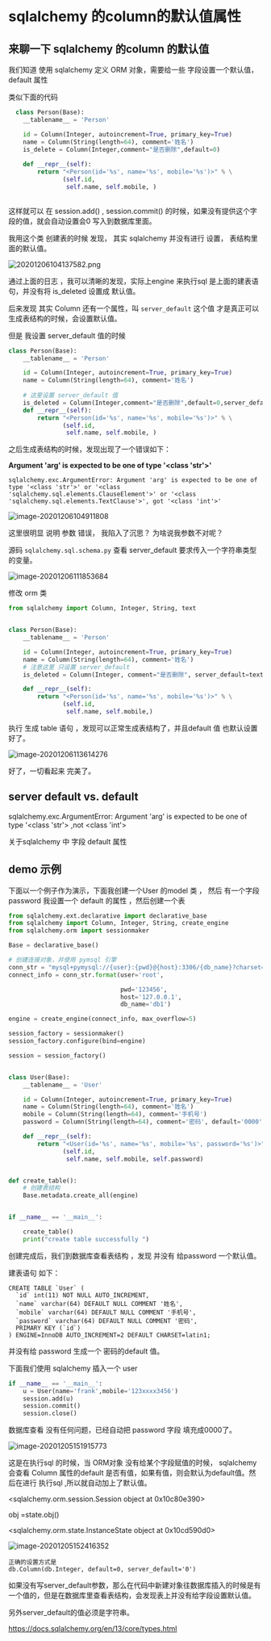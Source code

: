 # sqlalchemy 的column的默认值属性







## 来聊一下 sqlalchemy 的column 的默认值 



我们知道 使用 sqlalchemy 定义 ORM 对象，需要给一些 字段设置一个默认值，  default 属性 



类似下面的代码

```python
  class Person(Base):
    __tablename__ = 'Person'

    id = Column(Integer, autoincrement=True, primary_key=True)
    name = Column(String(length=64), comment='姓名')
    is_delete = Column(Integer,comment="是否删除",default=0)
    
    def __repr__(self):
        return "<Person(id='%s', name='%s', mobile='%s')>" % \
               (self.id,
                self.name, self.mobile, )
  

```



这样就可以 在 session.add() , session.commit() 的时候，如果没有提供这个字段的值，就会自动设置会0 写入到数据库里面。



我用这个类 创建表的时候 发现， 其实 sqlalchemy 并没有进行 设置， 表结构里面的默认值。 

![20201206104137582.png](./image/default_vs_server_default/image-20201206104137582.png)

通过上面的日志 ，我可以清晰的发现，实际上engine 来执行sql 是上面的建表语句，并没有将 is_deleted 设置成 默认值。



后来发现 其实 Column 还有一个属性，叫 `server_default` 这个值 才是真正可以生成表结构的时候，会设置默认值。 





但是 我设置 server_default 值的时候

```python
class Person(Base):
    __tablename__ = 'Person'

    id = Column(Integer, autoincrement=True, primary_key=True)
    name = Column(String(length=64), comment='姓名')
    
    # 这里设置 server_default 值 
    is_deleted = Column(Integer,comment="是否删除",default=0,server_default=0)
    def __repr__(self):
        return "<Person(id='%s', name='%s', mobile='%s')>" % \
               (self.id,
                self.name, self.mobile, )
```



之后生成表结构的时候，发现出现了一个错误如下：

**Argument 'arg' is expected to be one of type '<class 'str'>'**

```text
sqlalchemy.exc.ArgumentError: Argument 'arg' is expected to be one of type '<class 'str'>' or '<class 'sqlalchemy.sql.elements.ClauseElement'>' or '<class 'sqlalchemy.sql.elements.TextClause'>', got '<class 'int'>'

```

![image-20201206104911808](./image/default_vs_server_default/image-20201206104911808.png)



这里很明显 说明 参数 错误， 我陷入了沉思？ 为啥说我参数不对呢？ 





源码 `sqlalchemy.sql.schema.py`  查看 server_default  要求传入一个字符串类型的变量。 

![image-20201206111853684](./image/default_vs_server_default/image-20201206111853684.png)





修改 orm 类 

```python
from sqlalchemy import Column, Integer, String, text


class Person(Base):
    __tablename__ = 'Person'

    id = Column(Integer, autoincrement=True, primary_key=True)
    name = Column(String(length=64), comment='姓名')
    # 注意这里 只设置 server_default 
    is_deleted = Column(Integer, comment="是否删除", server_default=text('0'))

    def __repr__(self):
        return "<Person(id='%s', name='%s', mobile='%s')>" % \
               (self.id,
                self.name, self.mobile,)

```



执行 生成 table 语句 ，发现可以正常生成表结构了，并且default  值 也默认设置好了。

![image-20201206113614276](./image/default_vs_server_default/image-20201206113614276.png)



好了，一切看起来 完美了。 





















## server default   vs. default 

sqlalchemy.exc.ArgumentError: Argument 'arg' is expected to be one of type '<class 'str'> ,not <class 'int'>

关于sqlalchemy 中  字段 default 属性 







## demo 示例

下面以一个例子作为演示，下面我创建一个User 的model 类 ， 然后 有一个字段 password 我设置一个 default 的属性 ，然后创建一个表



```python
from sqlalchemy.ext.declarative import declarative_base
from sqlalchemy import Column, Integer, String, create_engine
from sqlalchemy.orm import sessionmaker

Base = declarative_base()

# 创建连接对象，并使用 pymsql 引擎
conn_str = "mysql+pymysql://{user}:{pwd}@{host}:3306/{db_name}?charset=utf8mb4"
connect_info = conn_str.format(user='root',

                               pwd='123456',
                               host='127.0.0.1',
                               db_name='db1')

engine = create_engine(connect_info, max_overflow=5)

session_factory = sessionmaker()
session_factory.configure(bind=engine)

session = session_factory()


class User(Base):
    __tablename__ = 'User'

    id = Column(Integer, autoincrement=True, primary_key=True)
    name = Column(String(length=64), comment='姓名')
    mobile = Column(String(length=64), comment='手机号')
    password = Column(String(length=64), comment='密码', default='0000')

    def __repr__(self):
        return "<User(id='%s', name='%s', mobile='%s', password='%s')>" % \
               (self.id,
                self.name, self.mobile, self.password)


def create_table():
    # 创建表结构
    Base.metadata.create_all(engine)


if __name__ == '__main__':

    create_table()
    print("create table successfully ")
```



创建完成后，我们到数据库查看表结构 ，发现 并没有 给password 一个默认值。

建表语句 如下： 

```mysql
CREATE TABLE `User` (
  `id` int(11) NOT NULL AUTO_INCREMENT,
  `name` varchar(64) DEFAULT NULL COMMENT '姓名',
  `mobile` varchar(64) DEFAULT NULL COMMENT '手机号',
  `password` varchar(64) DEFAULT NULL COMMENT '密码',
  PRIMARY KEY (`id`)
) ENGINE=InnoDB AUTO_INCREMENT=2 DEFAULT CHARSET=latin1;
```



并没有给 password 生成一个 密码的default 值。 



下面我们使用 sqlalchemy 插入一个 user 



```python
if __name__ == '__main__':
    u = User(name='frank',mobile='123xxxx3456')
    session.add(u)
    session.commit()
    session.close()
```



数据库查看 没有任何问题，已经自动把 password 字段 填充成0000了。

![image-20201205151915773](./image/default_vs_server_default/image-20201205151915773.png)





这是在执行sql 的时候，当 ORM对象 没有给某个字段赋值的时候，   sqlalchemy 会查看 Column 属性的default 是否有值，如果有值，则会默认为default值。然后在进行 执行sql ,所以就自动加上了默认值。







<sqlalchemy.orm.session.Session object at 0x10c80e390>





obj =state.obj()

<sqlalchemy.orm.state.InstanceState object at 0x10cd590d0>



![image-20201205152416352](./image/default_vs_server_default/image-20201205152416352.png)













```
正确的设置方式是
db.Column(db.Integer, default=0, server_default='0')
```

如果没有写server_default参数，那么在代码中新建对象往数据库插入的时候是有一个值的，但是在数据库里查看表结构，会发现表上并没有给字段设置默认值。

另外server_default的值必须是字符串。









https://docs.sqlalchemy.org/en/13/core/types.html